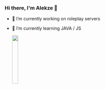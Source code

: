 ### Hi there, I'm Alekze 👋

* 🔭
   I’m currently working on roleplay servers
* 🔎
  I’m currently learning JAVA / JS
  
  <p align"center">
  <img align="center" width="20%" src="https://media.giphy.com/media/TlK63EV7Sn6O4ObxWQo/giphy.gif" />
  </p>
